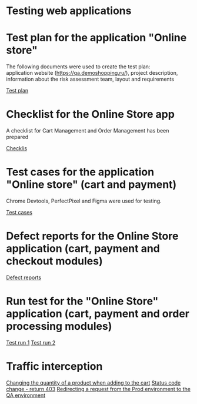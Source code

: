 # Testing web applications

# Test plan for the application "Online store"

The following documents were used to create the test plan:  
application website (https://qa.demoshopping.ru/), project description, information about the risk assessment team, layout and requirements  

[Test plan](https://github.com/Tokarevael/Web/blob/main/Test%20plan.xlsx)

# Checklist for the Online Store app

A checklist for Cart Management and Order Management has been prepared  

[Checklis](https://github.com/Tokarevael/Web/blob/main/Full%20check%20list.xlsx)

# Test cases for the application "Online store" (cart and payment)

Chrome Devtools, PerfectPixel and Figma were used for testing.   

[Test cases](https://github.com/Tokarevael/Web/blob/main/%D0%A2%D0%B5%D1%81%D1%82-%D0%BA%D0%B5%D0%B8%CC%86%D1%81%D1%8B%20%D0%B4%D0%BB%D1%8F%20%D0%BA%D0%BE%D1%80%D0%B7%D0%B8%D0%BD%D1%8B%20%D0%B8%20%D0%BE%D0%BF%D0%BB%D0%B0%D1%82%D1%8B.pdf)

# Defect reports for the Online Store application (cart, payment and checkout modules)

[Defect reports](https://github.com/Tokarevael/Web/blob/main/Bug%20reports.xlsx)

# Run test for the "Online Store" application (cart, payment and order processing modules)

[Test run 1](https://github.com/Tokarevael/Web/blob/main/Test%20run%201.pdf)
[Test run 2](https://github.com/Tokarevael/Web/blob/main/Test%20run%202.pdf)

# Traffic interception
[Changing the quantity of a product when adding to the cart](https://drive.google.com/file/d/16QY3TKNEHfXUD9MyEuyWzs73x0AoQEES/view?usp=sharing)
[Status code change - return 403](https://drive.google.com/file/d/1AkzpGGX7GoEvwXVq_KUGkIZvdbe13hcD/view?usp=sharing)
[Redirecting a request from the Prod environment to the QA environment](https://drive.google.com/file/d/1AcKGWXPEWehkiRhZDBoYy9P4i4B-aSaI/view?usp=sharing)
